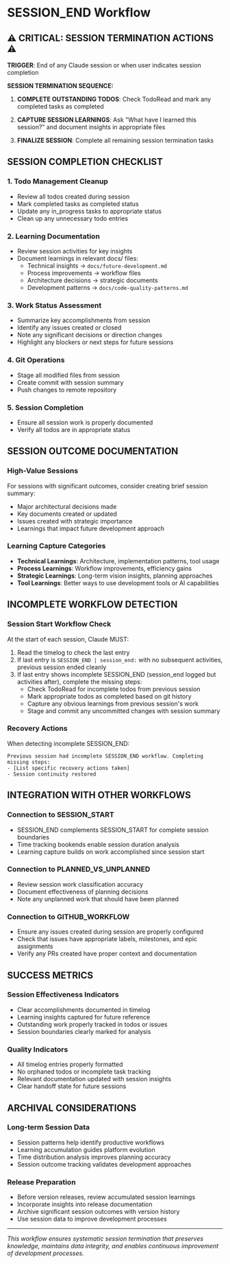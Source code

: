 # SESSION_END Workflow

## ⚠️ CRITICAL: SESSION TERMINATION ACTIONS ⚠️

**TRIGGER**: End of any Claude session or when user indicates session completion

**SESSION TERMINATION SEQUENCE:**

1. **COMPLETE OUTSTANDING TODOS**: Check TodoRead and mark any completed tasks as completed

2. **CAPTURE SESSION LEARNINGS**: Ask "What have I learned this session?" and document insights in appropriate files

3. **FINALIZE SESSION**: Complete all remaining session termination tasks

## SESSION COMPLETION CHECKLIST

### **1. Todo Management Cleanup**
- Review all todos created during session
- Mark completed tasks as completed status
- Update any in_progress tasks to appropriate status
- Clean up any unnecessary todo entries

### **2. Learning Documentation**
- Review session activities for key insights
- Document learnings in relevant docs/ files:
  - Technical insights → `docs/future-development.md`
  - Process improvements → workflow files
  - Architecture decisions → strategic documents
  - Development patterns → `docs/code-quality-patterns.md`

### **3. Work Status Assessment**
- Summarize key accomplishments from session
- Identify any issues created or closed
- Note any significant decisions or direction changes
- Highlight any blockers or next steps for future sessions

### **4. Git Operations**
- Stage all modified files from session
- Create commit with session summary
- Push changes to remote repository

### **5. Session Completion**
- Ensure all session work is properly documented
- Verify all todos are in appropriate status

## SESSION OUTCOME DOCUMENTATION

### **High-Value Sessions**
For sessions with significant outcomes, consider creating brief session summary:
- Major architectural decisions made
- Key documents created or updated
- Issues created with strategic importance
- Learnings that impact future development approach

### **Learning Capture Categories**
- **Technical Learnings**: Architecture, implementation patterns, tool usage
- **Process Learnings**: Workflow improvements, efficiency gains
- **Strategic Learnings**: Long-term vision insights, planning approaches
- **Tool Learnings**: Better ways to use development tools or AI capabilities

## INCOMPLETE WORKFLOW DETECTION

### **Session Start Workflow Check**
At the start of each session, Claude MUST:
1. Read the timelog to check the last entry
2. If last entry is `SESSION_END | session_end:` with no subsequent activities, previous session ended cleanly
3. If last entry shows incomplete SESSION_END (session_end logged but activities after), complete the missing steps:
   - Check TodoRead for incomplete todos from previous session
   - Mark appropriate todos as completed based on git history
   - Capture any obvious learnings from previous session's work
   - Stage and commit any uncommitted changes with session summary

### **Recovery Actions**
When detecting incomplete SESSION_END:
```
Previous session had incomplete SESSION_END workflow. Completing missing steps:
- [List specific recovery actions taken]
- Session continuity restored
```

## INTEGRATION WITH OTHER WORKFLOWS

### **Connection to SESSION_START**
- SESSION_END complements SESSION_START for complete session boundaries
- Time tracking bookends enable session duration analysis
- Learning capture builds on work accomplished since session start

### **Connection to PLANNED_VS_UNPLANNED**
- Review session work classification accuracy
- Document effectiveness of planning decisions
- Note any unplanned work that should have been planned

### **Connection to GITHUB_WORKFLOW**
- Ensure any issues created during session are properly configured
- Check that issues have appropriate labels, milestones, and epic assignments
- Verify any PRs created have proper context and documentation

## SUCCESS METRICS

### **Session Effectiveness Indicators**
- Clear accomplishments documented in timelog
- Learning insights captured for future reference
- Outstanding work properly tracked in todos or issues
- Session boundaries clearly marked for analysis

### **Quality Indicators**
- All timelog entries properly formatted
- No orphaned todos or incomplete task tracking
- Relevant documentation updated with session insights
- Clear handoff state for future sessions

## ARCHIVAL CONSIDERATIONS

### **Long-term Session Data**
- Session patterns help identify productive workflows
- Learning accumulation guides platform evolution
- Time distribution analysis improves planning accuracy
- Session outcome tracking validates development approaches

### **Release Preparation**
- Before version releases, review accumulated session learnings
- Incorporate insights into release documentation
- Archive significant session outcomes with version history
- Use session data to improve development processes

---

*This workflow ensures systematic session termination that preserves knowledge, maintains data integrity, and enables continuous improvement of development processes.*